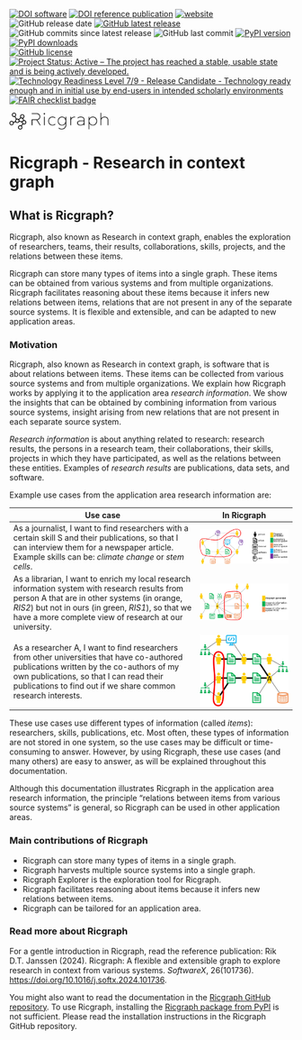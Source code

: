 [![DOI software](https://img.shields.io/badge/DOI%20%20software-10.5281/zenodo.7524314-blue)](https://doi.org/10.5281/zenodo.7524314)
[![DOI reference publication](https://img.shields.io/badge/DOI%20reference%20publication-10.1016%2Fj.softx.2024.101736-blue)](https://doi.org/10.1016/j.softx.2024.101736)
[![website](https://img.shields.io/badge/website-www.ricgraph.eu-blue)](https://www.ricgraph.eu)  
![GitHub release date](https://img.shields.io/github/release-date/UtrechtUniversity/ricgraph?color=green)
[![GitHub latest release](https://img.shields.io/github/release/UtrechtUniversity/ricgraph?color=green)](https://github.com/UtrechtUniversity/ricgraph/releases)
![GitHub commits since latest release](https://img.shields.io/github/commits-since/UtrechtUniversity/ricgraph/latest?color=green)
![GitHub last commit](https://img.shields.io/github/last-commit/UtrechtUniversity/ricgraph?color=green)
[![PyPI version](https://img.shields.io/pypi/v/ricgraph?label=PyPI%20version&color=green)](https://pypi.org/project/ricgraph)
[![PyPI downloads](https://img.shields.io/pypi/dm/ricgraph?label=PyPI%20downloads&color=green)](https://pypistats.org/packages/ricgraph)  
[![GitHub license](https://img.shields.io/github/license/UtrechtUniversity/ricgraph?color=green)](LICENSE)
[![Project Status: Active – The project has reached a stable, usable state and is being actively developed.](https://www.repostatus.org/badges/latest/active.svg)](https://www.repostatus.org/#active)
[![Technology Readiness Level 7/9 - Release Candidate - Technology ready enough and in initial use by end-users in intended scholarly environments](https://w3id.org/research-technology-readiness-levels/Level7ReleaseCandidate.svg)](https://github.com/CLARIAH/clariah-plus/blob/main/requirements/software-metadata-requirements.md#15--you-should-express-a-technology-readiness-level)
[![FAIR checklist badge](https://fairsoftwarechecklist.net/badge.svg)](https://fairsoftwarechecklist.net/v0.2?f=31&a=32113&i=32110&r=123)
<!---
Note, the lines 'Website' and
'PyPI downloads' end in two spaces, to force a line break but not a paragraph break.
--->
<img alt="Ricgraph logo" src="https://raw.githubusercontent.com/UtrechtUniversity/ricgraph/refs/heads/main/docs/images/ricgraph_logo.png" height="30"> 

# Ricgraph - Research in context graph 

## What is Ricgraph?

Ricgraph, also known as Research in context graph, enables the exploration of researchers, 
teams, their results,
collaborations, skills, projects, and the relations between these items.

Ricgraph can store many types of items into a single graph. 
These items can be obtained from various systems and from
multiple organizations. Ricgraph facilitates reasoning about these 
items because it infers new relations between items,
relations that are not present in any of the separate source systems. 
It is flexible and extensible, and can be
adapted to new application areas.

### Motivation

Ricgraph, also known as Research in context graph, is software that is about
relations between items. These items can be collected from various source 
systems and from multiple organizations. We
explain how Ricgraph works by applying it to the application area 
*research information*. We show the insights that can be
obtained by combining information from various source systems, 
insight arising from new relations that are not present
in each separate source system.

*Research information* is about anything related to research: research 
results, the persons in a research team, their
collaborations, their skills, projects in which they have 
participated, as well as the relations between these entities.
Examples of *research results* are publications, data sets, and software.

Example use cases from the application area research information are:

| Use case                                                                                                                                                                                                                                                        | In Ricgraph                                                                                                                   |
|-----------------------------------------------------------------------------------------------------------------------------------------------------------------------------------------------------------------------------------------------------------------|-------------------------------------------------------------------------------------------------------------------------------|
| As a journalist, I want to find researchers with a certain skill S and their publications, so that I can interview them for a newspaper article. Example skills can be: *climate change* or *stem cells*.                                                       | <img src="https://raw.githubusercontent.com/UtrechtUniversity/ricgraph/main/docs/images/journalist-use-case.jpg" width="700"> |
| As a librarian, I want to enrich my local research information system with research results from person A that are in other systems (in orange, *RIS2*) but not in ours (in green, *RIS1*), so that we have a more complete view of research at our university. | <img src="https://raw.githubusercontent.com/UtrechtUniversity/ricgraph/main/docs/images/librarian-use-case.jpg" width="700">  |
| As a researcher A, I want to find researchers from other universities that have co-authored publications written by the co-authors of my own publications, so that I can read their publications to find out if we share common research interests.             | <img src="https://raw.githubusercontent.com/UtrechtUniversity/ricgraph/main/docs/images/researcher-use-case.jpg" width="700"> |


These use cases use different types of information (called *items*):
researchers, skills, publications,
etc. Most often, these types of information are not stored in 
one system, so the use cases may be difficult or
time-consuming to answer. However, by using Ricgraph, these 
use cases (and many others) are easy to answer, as will be
explained throughout this documentation.

Although this documentation illustrates Ricgraph in the application area 
research information, the principle “relations
between items from various source systems” is general, 
so Ricgraph can be used in other application areas.

### Main contributions of Ricgraph

* Ricgraph can store many types of items in a single graph.
* Ricgraph harvests multiple source systems into a single graph.
* Ricgraph Explorer is the exploration tool for Ricgraph.
* Ricgraph facilitates reasoning about items because it infers new relations between items.
* Ricgraph can be tailored for an application area.

### Read more about Ricgraph

For a gentle introduction in Ricgraph, read the reference publication: 
Rik D.T. Janssen (2024). Ricgraph: A flexible and extensible graph to explore research in
context from various systems. *SoftwareX*, 26(101736).
https://doi.org/10.1016/j.softx.2024.101736.

You might also want to read the documentation in 
the [Ricgraph GitHub repository](https://github.com/UtrechtUniversity/ricgraph).
To use Ricgraph, installing the [Ricgraph package from PyPI](https://pypi.org/project/ricgraph) 
is not sufficient. Please read the
installation instructions in the Ricgraph GitHub repository.
